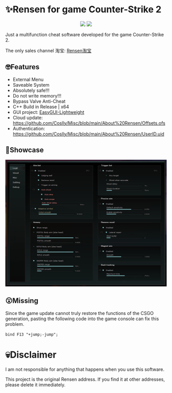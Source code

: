 # ✨Rensen for game Counter-Strike 2
</h1>
<p align="center">
<a href="https://en.wikipedia.org/wiki/C%2B%2B"><img src="https://img.shields.io/badge/build-C++-blue?style=flat&label=Language&logo=visualstudio&logoColor=%231082c3"></a>
<a href="https://store.steampowered.com/app/730/CounterStrike_2"><img src="https://img.shields.io/badge/Game-CS2-red.svg?style=flat&logo=data:image/svg%2bxml;base64,PHN2ZyB4bWxucz0iaHR0cDovL3d3dy53My5vcmcvMjAwMC9zdmciIHZlcnNpb249IjEiIHdpZHRoPSI2MDAiIGhlaWdodD0iNjAwIj48cGF0aCBkPSJNMTI5IDExMWMtNTUgNC05MyA2Ni05MyA3OEwwIDM5OGMtMiA3MCAzNiA5MiA2OSA5MWgxYzc5IDAgODctNTcgMTMwLTEyOGgyMDFjNDMgNzEgNTAgMTI4IDEyOSAxMjhoMWMzMyAxIDcxLTIxIDY5LTkxbC0zNi0yMDljMC0xMi00MC03OC05OC03OGgtMTBjLTYzIDAtOTIgMzUtOTIgNDJIMjM2YzAtNy0yOS00Mi05Mi00MmgtMTV6IiBmaWxsPSIjZmZmIi8+PC9zdmc+"></a>

</p>
Just a multifunction cheat software developed for the game Counter-Strike 2.

The only sales channel 淘宝: [Rensen淘宝](https://item.taobao.com/item.htm?ft=t&id=783904867844)
## 🤓Features
- External Menu
- Saveable System
- Absolutely safe!!!
- Do not write memory!!!
- Bypass Valve Anti-Cheat
- C++ Build in Release | x64
- GUI project: [EasyGUI-Lightweight](https://github.com/Coslly/EasyGUI-Lightweight.git)
- Cloud update: https://github.com/Coslly/Misc/blob/main/About%20Rensen/Offsets.ofs
- Authentication: https://github.com/Coslly/Misc/blob/main/About%20Rensen/UserID.uid
## 🤩Showcase
![image](https://github.com/Coslly/Rensen/blob/main/ShowImage.png?raw=true)
## 😮Missing
Since the game update cannot truly restore the functions of the CSGO generation, pasting the following code into the game console can fix this problem.

`bind F13 "+jump;-jump";`
# 💀Disclaimer
I am not responsible for anything that happens when you use this software.

This project is the original Rensen address. If you find it at other addresses, please delete it immediately.
